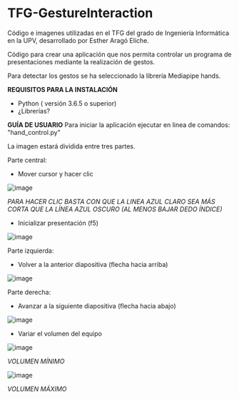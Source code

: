 # TFG-GestureInteraction
Código e imagenes utilizadas en el TFG del grado de Ingeniería Informática en la UPV, desarrollado por Esther Aragó Eliche.

Código para crear una aplicación que nos permita controlar un programa de presentaciones mediante la realización de gestos.

Para detectar los gestos se ha seleccionado la librería Mediapipe hands.

**REQUISITOS PARA LA INSTALACIÓN**
 - Python ( versión 3.6.5 o superior)
 - ¿Librerías?

**GUÍA DE USUARIO**
Para iniciar la aplicación ejecutar en linea de comandos: "hand_control.py"

La imagen estará dividida entre tres partes.


Parte central:
  - Mover cursor y hacer clic
  
  ![image](https://user-images.githubusercontent.com/84320044/175819470-bbc7f0f5-111b-4109-bd68-669f13bc5af7.png)
  
  *PARA HACER CLIC BASTA CON QUE LA LINEA AZUL CLARO SEA MÁS CORTA QUE LA LÍNEA AZUL OSCURO (AL MENOS BAJAR DEDO ÍNDICE)*
  
  - Inicializar presentación (f5)
  
  ![image](https://user-images.githubusercontent.com/84320044/175819517-bcfe72b7-f7bb-4fff-8d96-99fce2ab25da.png)


Parte izquierda:

  - Volver a la anterior diapositiva (flecha hacia arriba)
  
  ![image](https://user-images.githubusercontent.com/84320044/175819565-912f82e1-2ab3-4bb1-b78c-41fe9435b0fd.png)


Parte derecha:

  - Avanzar a la siguiente diapositiva (flecha hacia abajo)
  
  ![image](https://user-images.githubusercontent.com/84320044/175819588-a3aff7a1-a3fd-453b-bd0a-b1fcd5bb759c.png)

  - Variar el volumen del equipo
  
  ![image](https://user-images.githubusercontent.com/84320044/175819615-8c100879-0968-4926-bfbf-97c13f0c2e18.png)
  
  *VOLUMEN MÍNIMO*
  
  ![image](https://user-images.githubusercontent.com/84320044/175819631-e1873f11-15d8-4c00-a986-8514d6ed5842.png)
  
  *VOLUMEN MÁXIMO*
  
